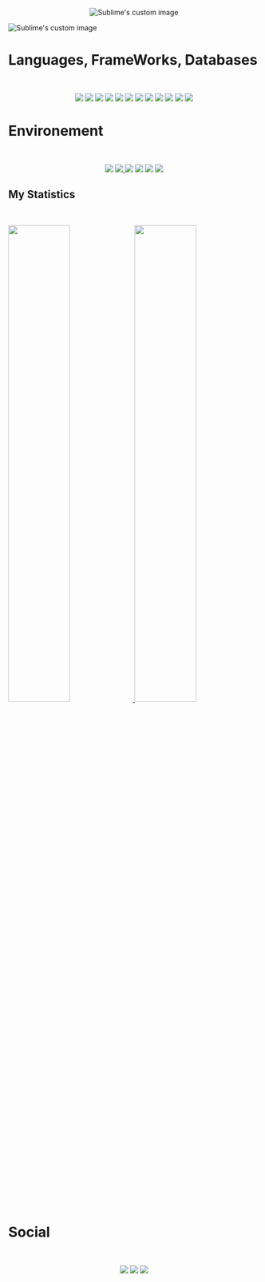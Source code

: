 <p align="center">
  <img src="https://github.com/Joal1291/Joal1291/blob/main/3.gif" alt="Sublime's custom image" > 
</p>
<!-- <p style="color:white">Yes I really love matrix that's one of my fav triolgy of all time</p> -->
<img src="https://api.visitorbadge.io/api/visitors?path=https%3A%2F%2Fgithub.com%2FJoal1291&label=Visitors&labelColor=%23d9e3f0&countColor=%23555555&style=plastic" alt="Sublime's custom image" >

# Languages, FrameWorks, Databases 
<br>
<p align="center">
<a href="https://developer.mozilla.org/fr/docs/Web/HTML" target="_blank"><img src="https://skillicons.dev/icons?i=html" /></a>
<a href="https://developer.mozilla.org/fr/docs/Web/CSS/Reference" target="_blank"><img src="https://skillicons.dev/icons?i=css" /></a>
<a href="https://sass-lang.com/documentation/" target="_blank"><img src="https://skillicons.dev/icons?i=scss" /></a>
<a href="https://v2.tailwindcss.com/docs" target="_blank"><img src="https://skillicons.dev/icons?i=tailwind" /></a>
<a href="https://devdocs.io/javascript/" target="_blank"><img src="https://skillicons.dev/icons?i=javascript" /></a>
<a href="https://docs.python.org/3.12/" target="_blank"><img src="https://skillicons.dev/icons?i=py" /></a>
<a href="https://docs.python.org/3.12/" target="_blank"><img src="https://skillicons.dev/icons?i=fastapi" /></a>
<a href="https://react.dev/" target="_blank"><img src="https://skillicons.dev/icons?i=react" /></a>
<a href="https://nextjs.org/docs" target="_blank"><img src="https://skillicons.dev/icons?i=next" /></a>
<a href="https://nodejs.org/en/docs" target="_blank"><img src="https://skillicons.dev/icons?i=nodejs" /></a>
<a href="https://supabase.com/docs" target="_blank"><img src="https://skillicons.dev/icons?i=supabase" /></a>
<a href="https://www.mongodb.com/docs/" target="_blank"><img src="https://skillicons.dev/icons?i=mongodb" /></a>
<!-- <a href="https://www.mongodb.com/docs/" target="_blank"><img src="https://skillicons.dev/icons?i=fastapi" /></a> -->
</p>

# Environement 
<br>
<p align="center">
  <a href="https://doc.ubuntu-fr.org/linux" target="_blank"><img src="https://skillicons.dev/icons?i=linux"/></a>
  <a href="https://code.visualstudio.com/docs" target="_blank"><img src="https://skillicons.dev/icons?i=vscode" /</a>
  <a href="https://www.jetbrains.com/help/idea/getting-started.html" target="_blank"><img src="https://skillicons.dev/icons?i=idea" /></a>
  <a href="https://learning.postman.com/docs/introduction/overview/" target="_blank"><img src="https://skillicons.dev/icons?i=postman" /></a>
  <a href="https://www.mongodb.com/docs/" target="_blank"><img src="https://skillicons.dev/icons?i=git" /></a>
  <a href="https://www.mongodb.com/docs/" target="_blank"><img src="https://skillicons.dev/icons?i=github" /></a>
<!--  <img src="" alt="Sublime's custom image" >
 <img src="https://api.visitorbadge.io/api/visitors?path=https%3A%2F%2Fgithub.com%2FJoal1291&label=Visitors&labelColor=%23d9e3f0&countColor=%23555555&style=plastic" alt="Sublime's custom image" >
 <img src="" alt="Sublime's custom image" > -->
</p>

## My Statistics

<br/>
<p align="left">
  <a href="https://github.com/Joal1291/">
  <img width="49.5%" src="https://github-readme-stats.vercel.app/api?username=Joal1291&bg_color=30,2846a7,904e95&title_color=fff&text_color=fff" />
    <img width="49.5%" src="http://github-readme-streak-stats.herokuapp.com?user=Joal1291&bg_color=30,e96443,904e95&title_color=fff&text_color=fff" />
  </a>
</p>
<br>
<!--
[![Joal1291' Activity Graph](https://activity-graph.herokuapp.com/graph?username=onited&custom_title=Onited's%20Contribution%20Graph&theme=gruvbox&bg_color=282828&hide_border=true&line=d1a01f&point=c58545)](https://github.com/Onited/)
-->

# Social
<br>
<p align="center">
  <img src="https://skillicons.dev/icons?i=discord" />
  <img src="https://skillicons.dev/icons?i=," />
  <a href="https://www.linkedin.com/in/jordan-albert1291/" target="_blank"><img src="https://skillicons.dev/icons?i=linkedin" /></a><br>
</p>

